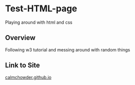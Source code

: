 # Test-HTML-page
Playing around with html and css

## Overview
Following w3 tutorial and messing around with random things

## Link to Site
[calmchowder.github.io](calmchowder.github.io)

